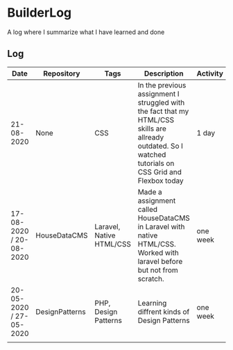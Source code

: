 # BuilderLog
A log where I summarize what I have learned and done

## Log

| Date | Repository | Tags | Description | Activity |
|---|---|---|---|---|
| 21-08-2020 | None | CSS | In the previous assignment I struggled with the fact that my HTML/CSS skills are allready outdated. So I watched tutorials on CSS Grid and Flexbox today | 1 day |
| 17-08-2020 / 20-08-2020 | HouseDataCMS | Laravel, Native HTML/CSS | Made a assignment called HouseDataCMS in Laravel with native HTML/CSS. Worked with laravel before but not from scratch. | one week |
| 20-05-2020 / 27-05-2020 | DesignPatterns | PHP, Design Patterns | Learning diffrent kinds of Design Patterns | one week |
|   |   |   |
